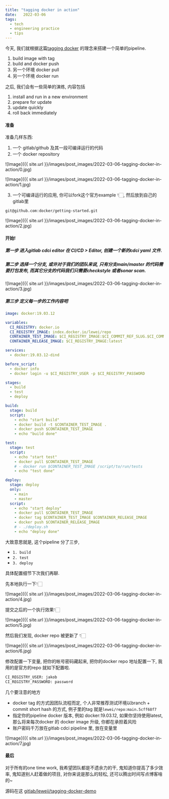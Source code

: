 ```yaml
---
title: "tagging docker in action"
date:   2022-03-06
tags:
  - tech
  - engineering practice
  - tips
---
```


今天, 我们就根据这篇[tagging docker](https://www.jakobhe.com/2022/02/18/tagging-docker) 的理念来搭建一个简单的pipeline.

1. build image with tag
3. build and docker push
4. 另一个环境 docker pull
5. 另一个环境 docker run

之后, 我们会有一些简单的演练, 内容包括

1. install and run in a new environment
2. prepare for update
3. update quickly
4. roll back immediately

#### 准备
准备几样东西:

1. 一个 gitlab/github 及其一段可编译运行的代码
2. 一个 docker repository


![Image]({{ site.url }}/images/post_images/2022-03-06-tagging-docker-in-action/0.jpg)


![Image]({{ site.url }}/images/post_images/2022-03-06-tagging-docker-in-action/1.jpg)


3. 一个可编译运行的应用, 你可以fork这个官方example 👇🏻️, 然后放到自己的gitlab里

```bash
git@github.com:docker/getting-started.git
```

![Image]({{ site.url }}/images/post_images/2022-03-06-tagging-docker-in-action/2.jpg)

#### 开始!

##### 第一步 进入gitlab cdci editor 在 CI/CD > Editor, 创建一个新的cdci yaml 文件.

##### 第二步 选择一个分支, 或许对于我们的团队来说, 只有分支main/master 的代码需要打包发布, 而其它分支的代码我们只需要checkstyle 或者sonar scan.

![Image]({{ site.url }}/images/post_images/2022-03-06-tagging-docker-in-action/3.jpg)

##### 第三步 定义每一步的工作内容吧

```yaml
image: docker:19.03.12

variables:
  CI_REGISTRY: docker.io
  CI_REGISTRY_IMAGE: index.docker.io/lewei/repo
  CONTAINER_TEST_IMAGE: $CI_REGISTRY_IMAGE:$CI_COMMIT_REF_SLUG.$CI_COMMIT_SHORT_SHA
  CONTAINER_RELEASE_IMAGE: $CI_REGISTRY_IMAGE:latest

services:
  - docker:19.03.12-dind

before_script:
  - docker info
  - docker login -u $CI_REGISTRY_USER -p $CI_REGISTRY_PASSWORD

stages:
  - build
  - test
  - deploy

build:
  stage: build
  script:
    - echo "start build"
    - docker build -t $CONTAINER_TEST_IMAGE .
    - docker push $CONTAINER_TEST_IMAGE
    - echo "build done"

test:
  stage: test
  script:
    - echo "start test"
    - docker pull $CONTAINER_TEST_IMAGE
    # - docker run $CONTAINER_TEST_IMAGE /script/to/run/tests
    - echo "test done"

deploy:
  stage: deploy
  only:
    - main
    - master
  script:
    - echo "start deploy"
    - docker pull $CONTAINER_TEST_IMAGE
    - docker tag $CONTAINER_TEST_IMAGE $CONTAINER_RELEASE_IMAGE
    - docker push $CONTAINER_RELEASE_IMAGE
    # - ./deploy.sh
    - echo "deploy done"
```

大致意思就是, 这个pipeline 分了三步, 

- `1. build` 
- `2. test` 
- `3. deploy` 

具体配置细节下次我们再聊. 

先本地执行一下👇🏻️

![Image]({{ site.url }}/images/post_images/2022-03-06-tagging-docker-in-action/4.jpg)

提交之后的一个执行效果👇🏻️

![Image]({{ site.url }}/images/post_images/2022-03-06-tagging-docker-in-action/5.jpg)

然后我们发现, docker repo 被更新了 👇🏻️

![Image]({{ site.url }}/images/post_images/2022-03-06-tagging-docker-in-action/6.jpg)

修改配置一下变量, 把你的帐号密码藏起来, 把你的docker repo 地址配置一下, 我用的是官方的repo 就如下配置啦.

```bash
CI_REGISTRY_USER: jakob
CI_REGISTRY_PASSWORD: password
```

几个要注意的地方

- docker tag 的方式因团队流程而定, 个人非常推荐测试环境以branch + commit short hash 的方式, 例子里的tag 就是`lewei/repo:main.5cff68f7` 
- 指定你的pipeline docker 版本, 例如 docker:19.03.12, 如果你坚持使用latest, 那么将来每次docker 的 docker image 升级, 你都在承担着风险
- 账户密码千万放在gitlab cdci pipeline 里, 放在变量里

![Image]({{ site.url }}/images/post_images/2022-03-06-tagging-docker-in-action/7.jpg)


#### 最后

对于所有的one time work, 我希望团队都是不遗余力的干, 鬼知道你提高了多少效率, 鬼知道别人赶着做的项目, 对你来说是那么的轻松, 还可以腾出时间写点博客啥的~

源码在这 [gitlab/leweii/tagging-docker-demo](https://gitlab.com/leweii/tagging-docker-demo.git)
